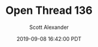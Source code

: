 ---
layout: podcast
title: "Open Thread 136"
author: Scott Alexander
description: https://slatestarcodex.com/2019/09/08/open-thread-136/
date: 2019-09-08 16:42:00 PDT
length: 660675
duration: 165
guid: open-thread-136
---